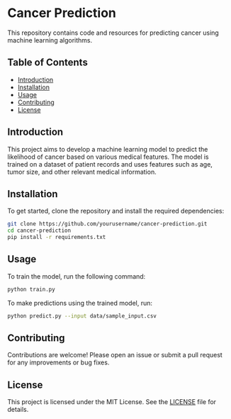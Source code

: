 # Cancer Prediction

This repository contains code and resources for predicting cancer using machine learning algorithms.

## Table of Contents
- [Introduction](#introduction)
- [Installation](#installation)
- [Usage](#usage)
- [Contributing](#contributing)
- [License](#license)

## Introduction
This project aims to develop a machine learning model to predict the likelihood of cancer based on various medical features. The model is trained on a dataset of patient records and uses features such as age, tumor size, and other relevant medical information.

## Installation
To get started, clone the repository and install the required dependencies:
```bash
git clone https://github.com/yourusername/cancer-prediction.git
cd cancer-prediction
pip install -r requirements.txt
```

## Usage
To train the model, run the following command:
```bash
python train.py
```
To make predictions using the trained model, run:
```bash
python predict.py --input data/sample_input.csv
```

## Contributing
Contributions are welcome! Please open an issue or submit a pull request for any improvements or bug fixes.

## License
This project is licensed under the MIT License. See the [LICENSE](LICENSE) file for details.
